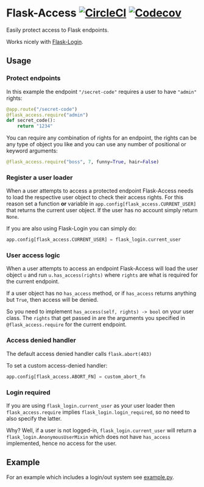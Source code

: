 # Flask-Access [![CircleCI](https://img.shields.io/circleci/project/github/barischj/flask-access.svg)](https://circleci.com/gh/barischj/flask-access) [![Codecov](https://img.shields.io/codecov/c/github/barischj/flask-access.svg)](https://codecov.io/gh/barischj/flask-access)

Easily protect access to Flask endpoints.

Works nicely with [Flask-Login](https://flask-login.readthedocs.io/en/latest/).

## Usage

### Protect endpoints

In this example the endpoint `"/secret-code"` requires a user to have `"admin"` rights:

``` Python
@app.route("/secret-code")
@flask_access.require("admin")
def secret_code():
    return "1234"
```

You can require any combination of rights for an endpoint, the rights can be any
type of object you like and you can use any number of positional or keyword
arguments:

``` Python
@flask_access.require("boss", 7, funny=True, hair=False)
```

### Register a user loader

When a user attempts to access a protected endpoint Flask-Access needs to load
the respective user object to check their access rights. For this reason set a
function **or** variable in `app.config[flask_access.CURRENT_USER]` that returns
the current user object. If the user has no account simply return `None`.

If you are also using Flask-Login you can simply do:

``` Python
app.config[flask_access.CURRENT_USER] = flask_login.current_user
```

### User access logic

When a user attempts to access an endpoint Flask-Access will load the user
object `u` and run `u.has_access(rights)` where `rights` are what is required
for the current endpoint.

If a user object has no `has_access` method, or if `has_access` returns anything
but `True`, then access will be denied.

So you need to implement `has_access(self, rights) -> bool` on your user class.
The `rights` that get passed in are the arguments you specified in
`@flask_access.require` for the current endpoint.

### Access denied handler

The default access denied handler calls `flask.abort(403)`

To set a custom access-denied handler:

``` Python
app.config[flask_access.ABORT_FN] = custom_abort_fn
```

### Login required

If you are using `flask_login.current_user` as your user loader then
`flask_access.require` implies `flask_login.login_required`, so no need to also
specify the latter.

Why? Well, if a user is not logged-in, `flask_login.current_user` will return a
`flask_login.AnonymousUserMixin` which does not have `has_access` implemented,
hence no access for the user.

## Example

For an example which includes a login/out system
see [example.py](example/example.py).
